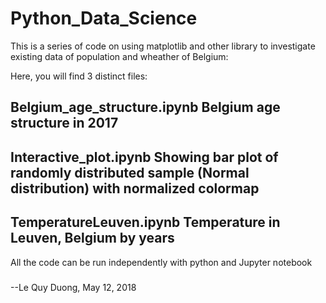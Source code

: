 # Python_Data_Science
This is a series of code on using matplotlib and other library 
to investigate existing data of population and wheather of 
Belgium: 


Here, you will find 3 distinct files:

## Belgium_age_structure.ipynb   Belgium age structure in 2017

## Interactive_plot.ipynb Showing bar plot of randomly distributed sample (Normal distribution) with normalized colormap

## TemperatureLeuven.ipynb Temperature in Leuven, Belgium by years
  
All the code can be run independently with python and Jupyter notebook

#####

--Le Quy Duong, May 12, 2018
